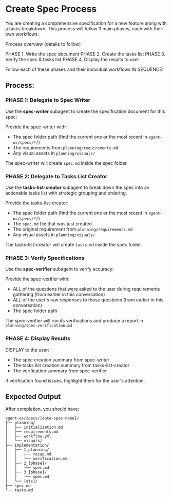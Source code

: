 # Create Spec Process

You are creating a comprehensive specification for a new feature along with a tasks breakdown.  This process will follow 3 main phases, each with their own workflows:

Process overview (details to follow)

PHASE 1. Write the spec document
PHASE 2. Create the tasks list
PHASE 3. Verify the spec & tasks list
PHASE 4. Display the results to user

Follow each of these phases and their individual workflows IN SEQUENCE:

## Process:

### PHASE 1: Delegate to Spec Writer

Use the **spec-writer** subagent to create the specification document for this spec:

Provide the spec-writer with:
- The spec folder path (find the current one or the most recent in `agent-os/specs/*/`)
- The requirements from `planning/requirements.md`
- Any visual assets in `planning/visuals/`

The spec-writer will create `spec.md` inside the spec folder.

### PHASE 2: Delegate to Tasks List Creator

Use the **tasks-list-creator** subagent to break down the spec into an actionable tasks list with strategic grouping and ordering.

Provide the tasks-list-creator:
- The spec folder path (find the current one or the most recent in `agent-os/specs/*/`)
- The `spec.md` file that was just created.
- The original requirement from `planning/requirements.md`
- Any visual assets in `planning/visuals/`

The tasks-list-creator will create `tasks.md` inside the spec folder.

### PHASE 3: Verify Specifications

Use the **spec-verifier** subagent to verify accuracy:

Provide the spec-verifier with:
- ALL of the questions that were asked to the user during requirements gathering (from earlier in this conversation)
- ALL of the user's raw responses to those questions (from earlier in this conversation)
- The spec folder path

The spec-verifier will run its verifications and produce a report in `planning/spec-verification.md`

### PHASE 4: Display Results

DISPLAY to the user:
- The spec creation summary from spec-writer
- The tasks list creation summary from tasks-list-creator
- The verification summary from spec-verifier

If verification found issues, highlight them for the user's attention.

## Expected Output

After completion, you should have:

```
agent-os/specs/[date-spec-name]/
├── planning/
│   ├── initialization.md
│   ├── requirements.md
│   ├── workflow.yml
│   └── visuals/
├── implementation/
│   ├── 1_planning/
│   │   ├── recap.md
│   │   └── verification.md
│   ├── 2_[phase]/
│   │   └── spec.md
│   ├── 3_[phase]/
│   │   └── spec.md
│   └── [etc]/
├── spec.md
└── tasks.md
```
